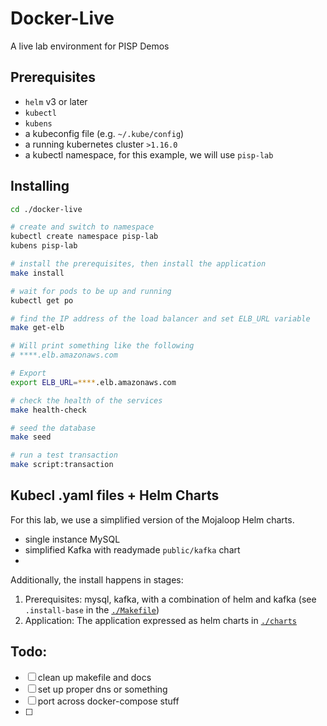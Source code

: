 # Docker-Live

A live lab environment for PISP Demos


## Prerequisites
- `helm` v3 or later
- `kubectl`
- `kubens`
- a kubeconfig file (e.g. `~/.kube/config`)
- a running kubernetes cluster `>1.16.0`
- a kubectl namespace, for this example, we will use `pisp-lab`


## Installing

```bash
cd ./docker-live

# create and switch to namespace
kubectl create namespace pisp-lab
kubens pisp-lab

# install the prerequisites, then install the application
make install

# wait for pods to be up and running
kubectl get po

# find the IP address of the load balancer and set ELB_URL variable
make get-elb

# Will print something like the following
# ****.elb.amazonaws.com

# Export
export ELB_URL=****.elb.amazonaws.com

# check the health of the services
make health-check

# seed the database
make seed

# run a test transaction
make script:transaction

```

## Kubecl .yaml files + Helm Charts

For this lab, we use a simplified version of the Mojaloop Helm charts. 

- single instance MySQL
- simplified Kafka with readymade `public/kafka` chart
- 


Additionally, the install happens in stages:

1. Prerequisites: mysql, kafka, with a combination of helm and kafka (see `.install-base` in the [`./Makefile`](./Makefile))
2. Application: The application expressed as helm charts in [`./charts`](./charts)



## Todo:

- [ ] clean up makefile and docs
- [ ] set up proper dns or something
- [ ] port across docker-compose stuff
- [ ] 